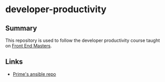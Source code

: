 # developer-productivity

## Summary
This repository is used to follow the developer productivity course taught on [Front End Masters](https://frontendmasters.com/courses/developer-productivity).

## Links
- [Prime's ansible repo](https://github.com/ThePrimeagen/ansible)


